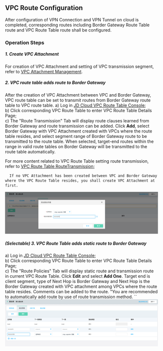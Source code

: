 ## VPC Route Configuration
After configuration of VPN Connection and VPN Tunnel on cloud is completed, corresponding routes including Border Gateway Route Table route and VPC Route Table route shall be configured.

### Operation Steps
##### 1. Create VPC Attachment
For creation of VPC Attachment and setting of VPC transmission segment, refer to [VPC Attachment Management](../../Operation-Guide/Border-Gateway-Management/VPC-Attachment-Configuration.md).

##### 2. VPC route table adds route to Border Gateway
After the creation of VPC Attachment between VPC and Border Gateway, VPC route table can be set to transmit routes from Border Gateway route table to VPC route table.
a) Log in [JD Cloud VPC Route Table Console](https://cns-console.jdcloud.com/host/routeTable/list);  </br>
b) Click corresponding VPC Route Table to enter VPC Route Table Details Page;</br>
c) The "Route Transmission" Tab will display route clauses learned from Border Gateway and route transmission can be added. Click **Add**, select Border Gateway with VPC Attachment created with VPCs where the route table resides, and select segment range of Border Gateway route to be transmitted to the route table. When selected, target-end routes within the range in valid route tables on Border Gateway will be transmitted to the route table automatically.

For more content related to VPC Route Table setting route transmission, refer to [VPC Route Table RouteTransmission](https://docs.jdcloud.com/en/virtual-private-cloud/route-table-features);

```
  If no VPC Attachment has been created between VPC and Border Gateway where the VPC Route Table resides, you shall create VPC Attachment at first.
```
![](../../../../../image/Networking/VPN/Operation-Guide/vpcroutetable-addroutepropagation.png)

##### (Selectable) 3. VPC Route Table adds static route to Border Gateway
a) Log in [JD Cloud VPC Route Table Console](https://cns-console.jdcloud.com/host/routeTable/list);  </br>
b) Click corresponding VPC Route Table to enter VPC Route Table Details Page;</br>
c) The "Route Policies" Tab will display static route and transmission route in current VPC Route Table. Click **Edit** and select **Add One**. Target end is client segment, type of Next Hop is Border Gateway and Next Hop is the Border Gateway created with VPC attachment among VPCs where the route table resides. Comments can be added to the route.
"You are recommended to automatically add route by use of route transmission method. ``
![](../../../../../image/Networking/VPN/Operation-Guide/vpcroutetable-addroute.png)
